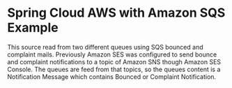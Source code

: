 # Spring Cloud AWS with Amazon SQS Example

This source read from two different queues using SQS bounced and complaint mails. 
Previously Amazon SES was configured to send bounce and complaint notifications to a topic of Amazon SNS though Amazon SES Console. The queues are feed from that topics, so the queues content is a Notification Message which contains Bounced or Complaint Notification.
